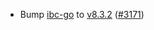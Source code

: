 - Bump [ibc-go](https://github.com/cosmos/ibc-go) to
    [v8.3.2](https://github.com/cosmos/ibc-go/releases/tag/v8.3.2)
    ([\#3171](https://github.com/cosmos/gaia/pull/3171))